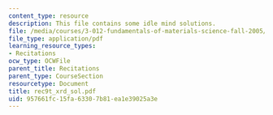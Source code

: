 ```yaml
---
content_type: resource
description: This file contains some idle mind solutions.
file: /media/courses/3-012-fundamentals-of-materials-science-fall-2005/957661fc15fa63307b81ea1e39025a3e_rec9t_xrd_sol.pdf
file_type: application/pdf
learning_resource_types:
- Recitations
ocw_type: OCWFile
parent_title: Recitations
parent_type: CourseSection
resourcetype: Document
title: rec9t_xrd_sol.pdf
uid: 957661fc-15fa-6330-7b81-ea1e39025a3e
---
```


